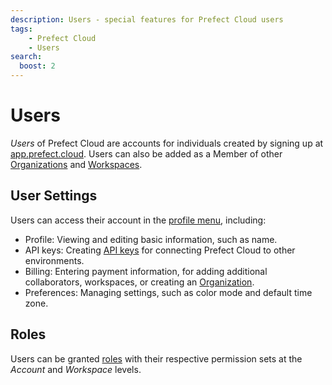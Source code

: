 ```yaml
---
description: Users - special features for Prefect Cloud users
tags:
    - Prefect Cloud
    - Users
search:
  boost: 2
---
```


# Users <span class="badge cloud"></span>

*Users* of Prefect Cloud are accounts for individuals created by signing up at [app.prefect.cloud](https://app.prefect.cloud). Users can also be added as a Member of other [Organizations](/cloud/organizations/) and [Workspaces](/cloud/workspaces/).

## User Settings

Users can access their account in the [profile menu](https://app.prefect.cloud/my/profile), including:

- Profile: Viewing and editing basic information, such as name.
- API keys: Creating [API keys](/cloud/users/api-keys/) for connecting Prefect Cloud to other environments.
- Billing: Entering payment information, for adding additional collaborators, workspaces, or creating an [Organization](/cloud/organizations/).
- Preferences: Managing settings, such as color mode and default time zone.

## Roles

Users can be granted [roles](/cloud/users/roles/) with their respective permission sets at the *Account* and *Workspace* levels.
